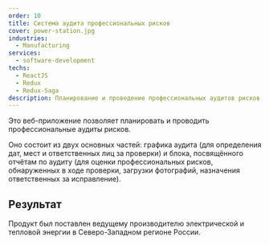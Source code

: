 ```yaml
---
order: 10
title: Система аудита профессиональных рисков
cover: power-station.jpg
industries:
  - Manufacturing
services:
  - software-development
techs:
  - ReactJS
  - Redux
  - Redux-Saga
description: Планирование и проведение профессиональных аудитов рисков.
---
```

Это веб-приложение позволяет планировать и проводить профессиональные аудиты рисков.

Оно состоит из двух основных частей: графика аудита (для определения дат, мест и ответственных лиц за проверки) и блока, посвящённого отчётам по аудиту (для оценки профессиональных рисков, обнаруженных в ходе проверки, загрузки фотографий, назначения ответственных за исправление).

## Результат

Продукт был поставлен ведущему производителю электрической и тепловой энергии в Северо-Западном регионе России.
